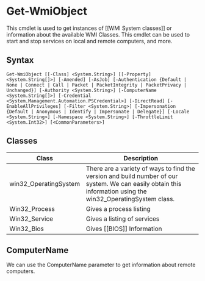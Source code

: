 # Get-WmiObject
This cmdlet is used to get instances of [[WMI System classes]] or information about the available WMI Classes. This cmdlet can be used to start and stop services on local and remote computers, and more. 
## Syntax
```psl
Get-WmiObject [[-Class] <System.String>] [[-Property] <System.String[]>] [-Amended] [-AsJob] [-Authentication {Default | None | Connect | Call | Packet | PacketIntegrity | PacketPrivacy | Unchanged}] [-Authority <System.String>] [-ComputerName <System.String[]>] [-Credential <System.Management.Automation.PSCredential>] [-DirectRead] [-EnableAllPrivileges] [-Filter <System.String>] [-Impersonation {Default | Anonymous | Identify | Impersonate | Delegate}] [-Locale <System.String>] [-Namespace <System.String>] [-ThrottleLimit <System.Int32>] [<CommonParameters>]
```

## Classes

|Class|Description|
|-|-|
|win32_OperatingSystem|There are a variety of ways to find the version and build number of our system. We can easily obtain this information using the win32_OperatingSystem class.|
|Win32_Process|Gives a process listing|
|Win32_Service|Gives a listing of services|
|Win32_Bios|Gives [[BIOS]] Information|

## ComputerName
We can use the ComputerName parameter to get information about remote computers. 

